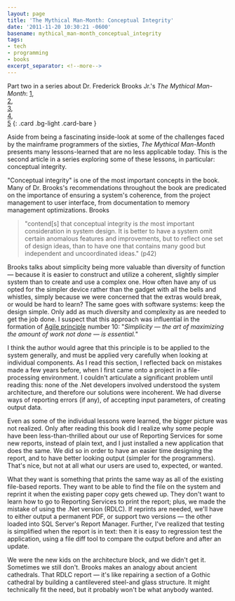 ```yaml
---
layout: page
title: 'The Mythical Man-Month: Conceptual Integrity'
date: '2011-11-20 10:30:21 -0600'
basename: mythical_man-month_conceptual_integrity
tags:
- tech
- programming
- books
excerpt_separator: <!--more-->
---
```


Part two in a series about Dr. Frederick Brooks Jr.'s _The Mythical Man-Month_:
[1](/archive/2011/11/10/review_and_reflection_on_the_mythical_man-month_by_frederick_p_brooks_jr/), \
[2](/archive/2011/11/20/mythical_man-month_conceptual_integrity/), \
[3](/archive/2011/11/26/the_mythical_man-month_wiki_and_customer_service/), \
[4](/archive/2011/12/11/mythical_man-month_planning_for_change/), \
[5](/archive/2012/01/08/mythical_man-month_code_reuse_and_discoverability/)
{: .card .bg-light .card-bare }

Aside from being a fascinating inside-look at some of the challenges faced by
the mainframe programmers of the sixties, _The Mythical Man-Month_ presents many
lessons-learned that are no less applicable today. This is the second article in
a series exploring some of these lessons, in particular: conceptual integrity.

<!--more-->

"Conceptual integrity" is one of the most important concepts in the book. Many
of Dr. Brooks's recommendations throughout the book are predicated on the
importance of ensuring a system's coherence, from the project management to user
interface, from documentation to memory management optimizations. Brooks

> "contend[s] that conceptual integrity is _the_ most important consideration in
> system design. It is better to have a system omit certain anomalous features
> and improvements, but to reflect one set of design ideas, than to have one
> that contains many good but independent and uncoordinated ideas." (p42)

Brooks talks about simplicity being more valuable than diversity of function
&mdash;  because it is easier to construct and utilize a coherent, slightly
simpler system than to create and use a complex one. How often have any of us
opted for the simpler device rather than the gadget with all the bells and
whistles, simply because we were concerned that the extras would break, or would
be hard to learn? The same goes with software systems: keep the design simple.
Only add as much diversity and complexity as are needed to get the job done. I
suspect that this approach was influential in the formation of [Agile
principle](https://agilemanifesto.org/principles.html) number 10: "_Simplicity
&mdash; the art of maximizing the amount of work not done &mdash; is
essential._"

I think the author would agree that this principle is to be applied to the
system generally, and must be applied very carefully when looking at individual
components. As I read this section, I reflected back on mistakes made a few
years before, when I first came onto a project in a file-processing environment.
I couldn't articulate a significant problem until reading this: none of the .Net
developers involved understood the system architecture, and therefore our
solutions were incoherent. We had diverse ways of reporting errors (if any), of
accepting input parameters, of creating output data.

Even as some of the individual lessons were learned, the bigger picture was not
realized. Only after reading this book did I realize why some people have been
less-than-thrilled about our use of Reporting Services for some new reports,
instead of plain text, and I just installed a new application that does the
same. We did so in order to have an easier time designing the report, and to
have better looking output (simpler for the programmers). That's nice, but not
at all what our users are used to, expected, or wanted.

What they want is something that prints the same way as all of the existing
file-based reports. They want to be able to find the file on the system and
reprint it when the existing paper copy gets chewed up. They don't want to learn
how to go to Reporting Services to print the report; plus, we made the mistake
of using the .Net version (RDLC). If reprints are needed, we'll have to either
output a permanent PDF, or support two versions &mdash;  the other loaded into
SQL Server's Report Manager. Further, I've realized that testing is simplified
when the report is in text: then it is easy to regression test the application,
using a file diff tool to compare the output before and after an update.

We were the new kids on the architecture block, and we didn't get it. Sometimes
we still don't. Brooks makes an analogy about ancient cathedrals. That RDLC
report &mdash; it's like repairing a section of a Gothic cathedral by building a
cantilevered steel-and glass structure. It might technically fit the need, but
it probably won't be what anybody wanted.
